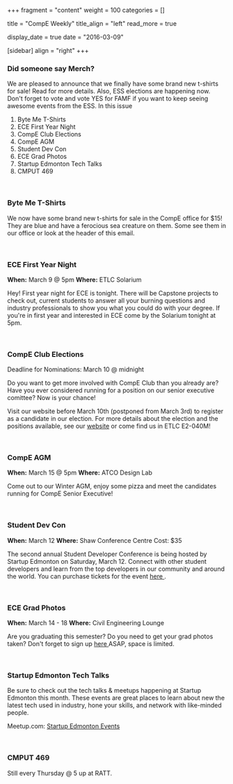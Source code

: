 
+++
fragment = "content"
weight = 100
categories = []

title = "CompE Weekly"
title_align = "left"
read_more = true

display_date = true
date = "2016-03-09" 

[sidebar]
  align = "right"
+++
    
### Did someone say Merch?

We are pleased to announce that we finally have some brand new t-shirts for sale! Read for more details.
Also, ESS elections are happening now. Don't forget to vote and vote YES for FAMF if you want to keep seeing awesome events from the ESS.
In this issue
1. Byte Me T-Shirts
2. ECE First Year Night
3. CompE Club Elections
4. CompE AGM
5. Student Dev Con
6. ECE Grad Photos
7. Startup Edmonton Tech Talks
8. CMPUT 469

</br>

### Byte Me T-Shirts

We now have some brand new t-shirts for sale in the CompE office for $15! They are blue and have a ferocious sea creature on them. Some see them in our office or look at the header of this email.

</br>

### ECE First Year Night

**When:** March 9 @ 5pm
**Where:** ETLC Solarium

Hey! First year night for ECE is tonight. There will be Capstone projects to check out, current students to answer all your burning questions and industry professionals to show you what you could do with your degree. If you're in first year and interested in ECE come by the Solarium tonight at 5pm.

</br>

### CompE Club Elections

Deadline for Nominations: March 10 @ midnight

Do you want to get more involved with CompE Club than you already are? Have you ever considered running for a position on our senior executive comittee? Now is your chance!

Visit our website before March 10th (postponed from March 3rd) to register as a candidate in our election. For more details about the election and the positions available, see our [website](http://compeclub.com/) or come find us in ETLC E2-040M!

</br>

### CompE AGM

**When:** March 15 @ 5pm
**Where:** ATCO Design Lab

Come out to our Winter AGM, enjoy some pizza and meet the candidates running for CompE Senior Executive!

</br>

### Student Dev Con


**When:** March 12
**Where:** Shaw Conference Centre
Cost: $35

The second annual Student Developer Conference is being hosted by Startup Edmonton on Saturday, March 12. Connect with other student developers and learn from the top developers in our community and around the world. You can purchase tickets for the event [here ](http://www.startupedmonton.com/student-developer-conference/) .

</br>

### ECE Grad Photos


**When:** March 14 - 18
**Where:** Civil Engineering Lounge

Are you graduating this semester? Do you need to get your grad photos taken?
Don't forget to sign up [here ](http://www.imagesofdistinction.net/scheduler/index.php?cap=29)  ASAP, space is limited.

</br>

### Startup Edmonton Tech Talks


Be sure to check out the tech talks & meetups happening at Startup Edmonton this month. These events are great places to learn about new the latest tech used in industry, hone your skills, and network with like-minded people.

Meetup.com: [Startup Edmonton Events ](http://www.meetup.com/startupedmonton/events/)

</br>

### CMPUT 469


Still every Thursday @ 5 up at RATT.

</br>
